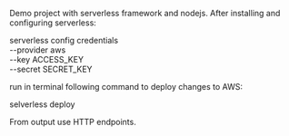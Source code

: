 Demo project with serverless framework and nodejs.
After installing and configuring serverless: 

serverless config credentials \
  --provider aws \
  --key ACCESS_KEY \
  --secret SECRET_KEY

run in terminal following command to deploy changes to AWS:

selverless deploy

From output use HTTP endpoints.